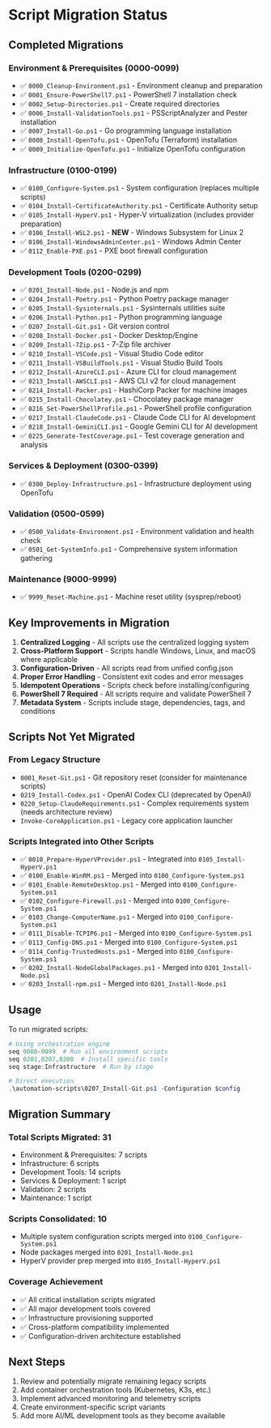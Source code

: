 # Script Migration Status

## Completed Migrations

### Environment & Prerequisites (0000-0099)
- ✅ `0000_Cleanup-Environment.ps1` - Environment cleanup and preparation
- ✅ `0001_Ensure-PowerShell7.ps1` - PowerShell 7 installation check
- ✅ `0002_Setup-Directories.ps1` - Create required directories
- ✅ `0006_Install-ValidationTools.ps1` - PSScriptAnalyzer and Pester installation
- ✅ `0007_Install-Go.ps1` - Go programming language installation
- ✅ `0008_Install-OpenTofu.ps1` - OpenTofu (Terraform) installation
- ✅ `0009_Initialize-OpenTofu.ps1` - Initialize OpenTofu configuration

### Infrastructure (0100-0199)
- ✅ `0100_Configure-System.ps1` - System configuration (replaces multiple scripts)
- ✅ `0104_Install-CertificateAuthority.ps1` - Certificate Authority setup
- ✅ `0105_Install-HyperV.ps1` - Hyper-V virtualization (includes provider preparation)
- ✅ `0106_Install-WSL2.ps1` - **NEW** - Windows Subsystem for Linux 2
- ✅ `0106_Install-WindowsAdminCenter.ps1` - Windows Admin Center
- ✅ `0112_Enable-PXE.ps1` - PXE boot firewall configuration

### Development Tools (0200-0299)
- ✅ `0201_Install-Node.ps1` - Node.js and npm
- ✅ `0204_Install-Poetry.ps1` - Python Poetry package manager
- ✅ `0205_Install-Sysinternals.ps1` - Sysinternals utilities suite
- ✅ `0206_Install-Python.ps1` - Python programming language
- ✅ `0207_Install-Git.ps1` - Git version control
- ✅ `0208_Install-Docker.ps1` - Docker Desktop/Engine
- ✅ `0209_Install-7Zip.ps1` - 7-Zip file archiver
- ✅ `0210_Install-VSCode.ps1` - Visual Studio Code editor
- ✅ `0211_Install-VSBuildTools.ps1` - Visual Studio Build Tools
- ✅ `0212_Install-AzureCLI.ps1` - Azure CLI for cloud management
- ✅ `0213_Install-AWSCLI.ps1` - AWS CLI v2 for cloud management
- ✅ `0214_Install-Packer.ps1` - HashiCorp Packer for machine images
- ✅ `0215_Install-Chocolatey.ps1` - Chocolatey package manager
- ✅ `0216_Set-PowerShellProfile.ps1` - PowerShell profile configuration
- ✅ `0217_Install-ClaudeCode.ps1` - Claude Code CLI for AI development
- ✅ `0218_Install-GeminiCLI.ps1` - Google Gemini CLI for AI development
- ✅ `0225_Generate-TestCoverage.ps1` - Test coverage generation and analysis

### Services & Deployment (0300-0399)
- ✅ `0300_Deploy-Infrastructure.ps1` - Infrastructure deployment using OpenTofu

### Validation (0500-0599)
- ✅ `0500_Validate-Environment.ps1` - Environment validation and health check
- ✅ `0501_Get-SystemInfo.ps1` - Comprehensive system information gathering

### Maintenance (9000-9999)
- ✅ `9999_Reset-Machine.ps1` - Machine reset utility (sysprep/reboot)

## Key Improvements in Migration

1. **Centralized Logging** - All scripts use the centralized logging system
2. **Cross-Platform Support** - Scripts handle Windows, Linux, and macOS where applicable
3. **Configuration-Driven** - All scripts read from unified config.json
4. **Proper Error Handling** - Consistent exit codes and error messages
5. **Idempotent Operations** - Scripts check before installing/configuring
6. **PowerShell 7 Required** - All scripts require and validate PowerShell 7
7. **Metadata System** - Scripts include stage, dependencies, tags, and conditions

## Scripts Not Yet Migrated

### From Legacy Structure
- `0001_Reset-Git.ps1` - Git repository reset (consider for maintenance scripts)
- `0219_Install-Codex.ps1` - OpenAI Codex CLI (deprecated by OpenAI)
- `0220_Setup-ClaudeRequirements.ps1` - Complex requirements system (needs architecture review)
- `Invoke-CoreApplication.ps1` - Legacy core application launcher

### Scripts Integrated into Other Scripts
- ✅ `0010_Prepare-HyperVProvider.ps1` - Integrated into `0105_Install-HyperV.ps1`
- ✅ `0100_Enable-WinRM.ps1` - Merged into `0100_Configure-System.ps1`
- ✅ `0101_Enable-RemoteDesktop.ps1` - Merged into `0100_Configure-System.ps1`
- ✅ `0102_Configure-Firewall.ps1` - Merged into `0100_Configure-System.ps1`
- ✅ `0103_Change-ComputerName.ps1` - Merged into `0100_Configure-System.ps1`
- ✅ `0111_Disable-TCPIP6.ps1` - Merged into `0100_Configure-System.ps1`
- ✅ `0113_Config-DNS.ps1` - Merged into `0100_Configure-System.ps1`
- ✅ `0114_Config-TrustedHosts.ps1` - Merged into `0100_Configure-System.ps1`
- ✅ `0202_Install-NodeGlobalPackages.ps1` - Merged into `0201_Install-Node.ps1`
- ✅ `0203_Install-npm.ps1` - Merged into `0201_Install-Node.ps1`

## Usage

To run migrated scripts:

```powershell
# Using orchestration engine
seq 0000-0099  # Run all environment scripts
seq 0201,0207,0208  # Install specific tools
seq stage:Infrastructure  # Run by stage

# Direct execution
.\automation-scripts\0207_Install-Git.ps1 -Configuration $config
```

## Migration Summary

### Total Scripts Migrated: 31
- Environment & Prerequisites: 7 scripts
- Infrastructure: 6 scripts  
- Development Tools: 14 scripts
- Services & Deployment: 1 script
- Validation: 2 scripts
- Maintenance: 1 script

### Scripts Consolidated: 10
- Multiple system configuration scripts merged into `0100_Configure-System.ps1`
- Node packages merged into `0201_Install-Node.ps1`
- HyperV provider prep merged into `0105_Install-HyperV.ps1`

### Coverage Achievement
- ✅ All critical installation scripts migrated
- ✅ All major development tools covered
- ✅ Infrastructure provisioning supported
- ✅ Cross-platform compatibility implemented
- ✅ Configuration-driven architecture established

## Next Steps

1. Review and potentially migrate remaining legacy scripts
2. Add container orchestration tools (Kubernetes, K3s, etc.)
3. Implement advanced monitoring and telemetry scripts
4. Create environment-specific script variants
5. Add more AI/ML development tools as they become available